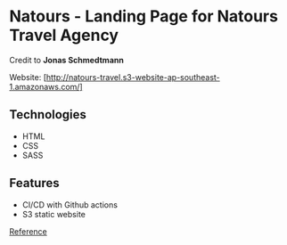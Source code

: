 # Natours - Landing Page for Natours Travel Agency

Credit to **Jonas Schmedtmann**

Website: [http://natours-travel.s3-website-ap-southeast-1.amazonaws.com/]

## Technologies

- HTML
- CSS
- SASS

## Features

- CI/CD with Github actions
- S3 static website

[Reference](https://medium.com/@olayinkasamuel44/how-to-deploy-a-static-website-to-s3-bucket-using-github-actions-ci-script-fa1acc932fbd)
